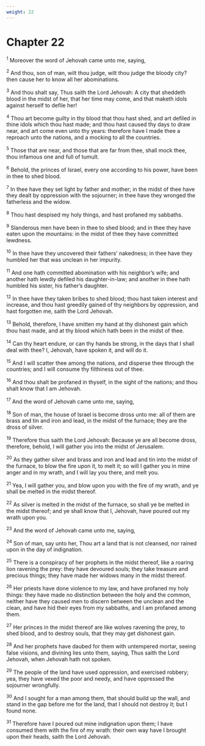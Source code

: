 ```yaml
---
weight: 22
---
```


# Chapter 22

<sup>1</sup> Moreover the word of Jehovah came unto me, saying, 

<sup>2</sup> And thou, son of man, wilt thou judge, wilt thou judge the bloody city? then cause her to know all her abominations. 

<sup>3</sup> And thou shalt say, Thus saith the Lord Jehovah: A city that sheddeth blood in the midst of her, that her time may come, and that maketh idols against herself to defile her! 

<sup>4</sup> Thou art become guilty in thy blood that thou hast shed, and art defiled in thine idols which thou hast made; and thou hast caused thy days to draw near, and art come even unto thy years: therefore have I made thee a reproach unto the nations, and a mocking to all the countries. 

<sup>5</sup> Those that are near, and those that are far from thee, shall mock thee, thou infamous one and full of tumult. 

<sup>6</sup> Behold, the princes of Israel, every one according to his power, have been in thee to shed blood. 

<sup>7</sup> In thee have they set light by father and mother; in the midst of thee have they dealt by oppression with the sojourner; in thee have they wronged the fatherless and the widow. 

<sup>8</sup> Thou hast despised my holy things, and hast profaned my sabbaths. 

<sup>9</sup> Slanderous men have been in thee to shed blood; and in thee they have eaten upon the mountains: in the midst of thee they have committed lewdness. 

<sup>10</sup> In thee have they uncovered their fathers’ nakedness; in thee have they humbled her that was unclean in her impurity. 

<sup>11</sup> And one hath committed abomination with his neighbor’s wife; and another hath lewdly defiled his daughter-in-law; and another in thee hath humbled his sister, his father’s daughter. 

<sup>12</sup> In thee have they taken bribes to shed blood; thou hast taken interest and increase, and thou hast greedily gained of thy neighbors by oppression, and hast forgotten me, saith the Lord Jehovah. 

<sup>13</sup> Behold, therefore, I have smitten my hand at thy dishonest gain which thou hast made, and at thy blood which hath been in the midst of thee. 

<sup>14</sup> Can thy heart endure, or can thy hands be strong, in the days that I shall deal with thee? I, Jehovah, have spoken it, and will do it. 

<sup>15</sup> And I will scatter thee among the nations, and disperse thee through the countries; and I will consume thy filthiness out of thee. 

<sup>16</sup> And thou shalt be profaned in thyself, in the sight of the nations; and thou shalt know that I am Jehovah. 

<sup>17</sup> And the word of Jehovah came unto me, saying, 

<sup>18</sup> Son of man, the house of Israel is become dross unto me: all of them are brass and tin and iron and lead, in the midst of the furnace; they are the dross of silver. 

<sup>19</sup> Therefore thus saith the Lord Jehovah: Because ye are all become dross, therefore, behold, I will gather you into the midst of Jerusalem. 

<sup>20</sup> As they gather silver and brass and iron and lead and tin into the midst of the furnace, to blow the fire upon it, to melt it; so will I gather you in mine anger and in my wrath, and I will lay you there, and melt you. 

<sup>21</sup> Yea, I will gather you, and blow upon you with the fire of my wrath, and ye shall be melted in the midst thereof. 

<sup>22</sup> As silver is melted in the midst of the furnace, so shall ye be melted in the midst thereof; and ye shall know that I, Jehovah, have poured out my wrath upon you. 

<sup>23</sup> And the word of Jehovah came unto me, saying, 

<sup>24</sup> Son of man, say unto her, Thou art a land that is not cleansed, nor rained upon in the day of indignation. 

<sup>25</sup> There is a conspiracy of her prophets in the midst thereof, like a roaring lion ravening the prey: they have devoured souls; they take treasure and precious things; they have made her widows many in the midst thereof. 

<sup>26</sup> Her priests have done violence to my law, and have profaned my holy things: they have made no distinction between the holy and the common, neither have they caused men to discern between the unclean and the clean, and have hid their eyes from my sabbaths, and I am profaned among them. 

<sup>27</sup> Her princes in the midst thereof are like wolves ravening the prey, to shed blood, and to destroy souls, that they may get dishonest gain. 

<sup>28</sup> And her prophets have daubed for them with untempered mortar, seeing false visions, and divining lies unto them, saying, Thus saith the Lord Jehovah, when Jehovah hath not spoken. 

<sup>29</sup> The people of the land have used oppression, and exercised robbery; yea, they have vexed the poor and needy, and have oppressed the sojourner wrongfully. 

<sup>30</sup> And I sought for a man among them, that should build up the wall, and stand in the gap before me for the land, that I should not destroy it; but I found none. 

<sup>31</sup> Therefore have I poured out mine indignation upon them; I have consumed them with the fire of my wrath: their own way have I brought upon their heads, saith the Lord Jehovah. 


